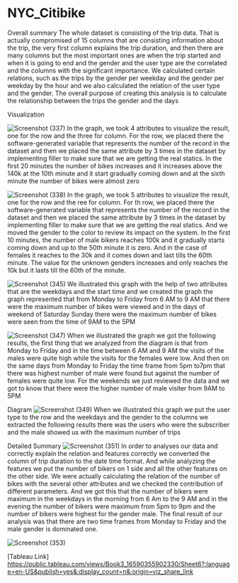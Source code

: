 # NYC_Citibike

Overall summary
The whole dataset is consisting of the trip data. That is actually compromised of 15 columns that are consisting information about the trip, the very first column explains the trip duration, and then there are many columns but the most important ones are when the trip started and when it is going to end and the gender and the user type are the correlated and the columns with the significant importance. We calculated certain relations, such as the trips by the gender per weekday and the gender per weekday by the hour and we also calculated the relation of the user type and the gender. The overall purpose of creating this analysis is to calculate the relationship between the trips the gender and the days

Visualization

![Screenshot (337)](https://user-images.githubusercontent.com/98327889/181801705-17709f52-14ff-4c61-9066-66b5328af02e.png)
In the graph, we took 4 attributes to visualize the result, one for the row and the three for column. For the row, we placed there the software-generated variable that represents the number of the record in the dataset and then we placed the same attribute by 3 times in the dataset  by implementing filler  to make sure that we are getting the real statics. In the first 20 minutes the number of bikes increases and it increases above the 140k at the 10th minute  and it start gradually coming down and at the sixth minute the number of bikes were almost zero


![Screenshot (338)](https://user-images.githubusercontent.com/98327889/181801936-55554da9-eace-4ccd-87d8-915f271dff52.png)
In the graph, we took 5 attributes to visualize the result, one for the row and the  ree for column. For th row, we placed there the software-generated variable that represents the number of the record in the dataset and then we placed the same attribute by 3 times in the dataset  by implementing filler  to make sure that we are getting the real statics. And we moved the gender to the color to review its impact on the system. In the first 10 minutes, the number of male bikers reaches 100k and it gradually starts coming down and up to the 50th minute it is zero. And in the case of females it reaches to the 30k and it comes down and last tills the 60th minute. The value for the unknown genders increases  and only reaches the 10k but it lasts till the 60th of the minute.

![Screenshot (345)](https://user-images.githubusercontent.com/98327889/181802281-9037da62-32c1-4bbd-bfb8-9f7c39239769.png)
We illustrated this graph with the help of two attributes that are the weekdays and the start time and we created the graph the graph represented that from Monday to Friday from 6 AM to 9 AM that there were the maximum number of bikes were viewed and in the days of weekend of Saturday Sunday there were the maximum number of bikes were seen from the time of 9AM to the 5PM


![Screenshot (347)](https://user-images.githubusercontent.com/98327889/181802679-b7f6f0fc-dfa2-4857-8f18-0910f487173a.png)
When we illustrated the graph we got the following results, the first thing that we analyzed from the diagram is that from Monday to Friday and in the time between 6 AM and 9 AM the visits of the males were quite high while the visits for the females were low. And then on the same days from Monday to Friday the time frame from 5pm to7pm that there was highest number of male were found but against the number of females were quite low. For the weekends we just reviewed the data and we got to know that there were the  higher number of male visiter from 9AM to 5PM


Diagram
![Screenshot (349)](https://user-images.githubusercontent.com/98327889/181803069-dcde57ab-63ff-41dd-9fd1-c1ad1dc8c490.png)
When we illustrated this graph we put the user type to the row and the weekdays and the gender to the columns we extracted the following results there was the users who were the subscriber and the male showed us with the maximum number of trips

Detailed Summary
![Screenshot (351)](https://user-images.githubusercontent.com/98327889/181803242-1c0ebda4-36e4-4323-acb9-84b884147ead.png)
In order to analyses our data and correctly explain the relation and features correctly we converted the column of trip duration to the date time format. And while analyzing the features we put the number of bikers on 1 side and all the other features on the other side. We were actually calculating the relation of the number of bikes with the several other attributes and we checked the contribution of different parameters. And we got this that the number of bikers were maximum in the weekdays in the morning from 6 Am to the 9 AM and in the evening the number of bikers were maximum from 5pm to 9pm and the number of bikers were highest for the gender male. The final result of our analysis was that there are two time frames from Monday to Friday and the male gender is dominated one.

![Screenshot (353)](https://user-images.githubusercontent.com/98327889/181803467-6713e814-65a6-4e1f-b6bf-e0690f3ca7a1.png)

[Tableau Link]  https://public.tableau.com/views/Book3_16590355902330/Sheet6?:language=en-US&publish=yes&:display_count=n&:origin=viz_share_link

